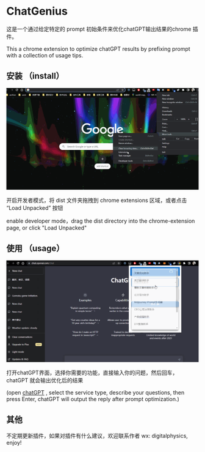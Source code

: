 # ChatGenius

这是一个通过给定特定的 prompt 初始条件来优化chatGPT输出结果的chrome 插件。

This a chrome extension to optimize chatGPT results by prefixing prompt with a collection of usage tips.

## 安装 （install）

![inatall](doc/install.gif)


开启开发者模式，将 dist 文件夹拖拽到 chrome extensions 区域，或者点击 “Load Unpacked” 按钮

enable developer mode，drag the dist directory into the chrome-extension page, or click "Load Unpacked"


## 使用 （usage）

![usage](doc/usage.gif)

打开chatGPT界面，选择你需要的功能，直接输入你的问题，然后回车，chatGPT 就会输出优化后的结果

(open [chatGPT](https://chat.openai.com/chat) , select the service type, describe your questions, then press Enter, chatGPT will output the reply after prompt optimization.)


## 其他

不定期更新插件，如果对插件有什么建议，欢迎联系作者 wx: digitalphysics, enjoy!





